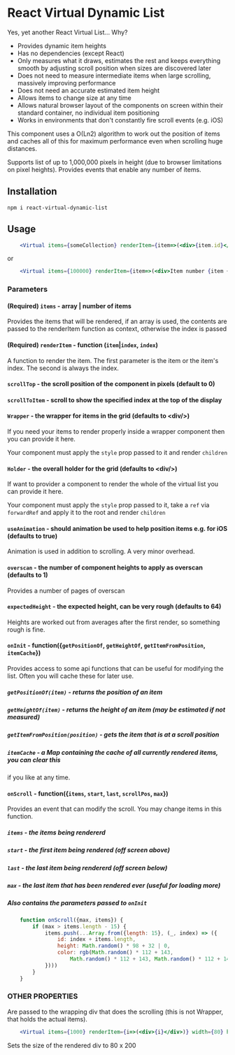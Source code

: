 # React Virtual Dynamic List

Yes, yet another React Virtual List... Why?

* Provides dynamic item heights
* Has no dependencies (except React)
* Only measures what it draws, estimates the rest and keeps everything smooth by adjusting scroll position when sizes are 
discovered later
* Does not need to measure intermediate items when large scrolling, massively improving performance
* Does not need an accurate estimated item height
* Allows items to change size at any time
* Allows natural browser layout of the components on screen within their standard container, no individual item positioning
* Works in environments that don't constantly fire scroll events (e.g. iOS)

This component uses a O(Ln2) algorithm to work out the position of items and caches all of this for maximum performance even when scrolling huge distances.

Supports list of up to 1,000,000 pixels in height (due to browser limitations on pixel heights).  Provides events that enable any number of items.

## Installation

`npm i react-virtual-dynamic-list`

## Usage

````jsx
    <Virtual items={someCollection} renderItem={item=>(<div>{item.id}</div>)}/>
````

or

````jsx
    <Virtual items={100000} renderItem={item=>(<div>Item number {item + 1}</div>)}/>
````


### Parameters

#### (Required) `items` - array | number of items

Provides the items that will be rendered, if an array is used, the contents are passed to the renderItem function
as context, otherwise the index is passed

#### (Required) `renderItem` - function (`item`|`index`, `index`) 

A function to render the item.  The first parameter is the item or the item's index.  The second is always the index.

#### `scrollTop` - the scroll position of the component in  pixels (default to 0)

#### `scrollToItem` - scroll to show the specified index at the top of the display

#### `Wrapper` - the wrapper for items in the grid (defaults to \<div/>)

If you need your items to render properly inside a wrapper component then you can provide it here.

Your component must apply the `style` prop passed to it and render `children`

#### `Holder` - the overall holder for the grid (defaults to \<div/>)

If want to provider a component to render the whole of the virtual list you can provide it here.

Your component must apply the `style` prop passed to it, take a `ref` via `forwardRef` and apply it to the root and render `children`


#### `useAnimation` - should animation be used to help position items e.g. for iOS (defaults to true)

Animation is used in addition to scrolling.  A very minor overhead.

#### `overscan` - the number of component heights to apply as overscan (defaults to 1)

Provides a number of pages of overscan

#### `expectedHeight` - the expected height, can be very rough (defaults to 64)

Heights are worked out from averages after the first render, so something rough is fine.

#### `onInit` - function({`getPositionOf`, `getHeightOf`, `getItemFromPosition`, `itemCache`})
 
Provides access to some api functions that can be useful for modifying the list.  Often
you will cache these for later use.

##### `getPositionOf(item)` - returns the position of an item

##### `getHeightOf(item)` - returns the height of an item (may be estimated if not measured)

##### `getItemFromPosition(position)` - gets the item that is at a scroll position

##### `itemCache` - a Map containing the cache of all currently rendered items, you can clear this
if you like at any time. 

#### `onScroll` - function({`items`, `start`, `last`, `scrollPos`, `max`})

Provides an event that can modify the scroll.  You may change items in this function.

##### `items` - the items being rendererd
##### `start` - the first item being rendered (off screen above)
##### `last` - the last item being rendererd (off screen below)
##### `max` - the last item that has been rendered ever (useful for loading more)
##### Also contains the parameters passed to `onInit`

````javascript 1.8
    function onScroll({max, items}) {
        if (max > items.length - 15) {
            items.push(...Array.from({length: 15}, (_, index) => ({
                id: index + items.length,
                height: Math.random() * 98 + 32 | 0,
                color: rgb(Math.random() * 112 + 143,
                    Math.random() * 112 + 143, Math.random() * 112 + 143)
            })))
        }
    }
````

### OTHER PROPERTIES

Are passed to the wrapping div that does the scrolling (this is not Wrapper, that holds the actual items).

````jsx
    <Virtual items={1000} renderItem={i=>(<div>{i}</div>)} width={80} height={200}/>
````

Sets the size of the rendered div to 80 x 200

